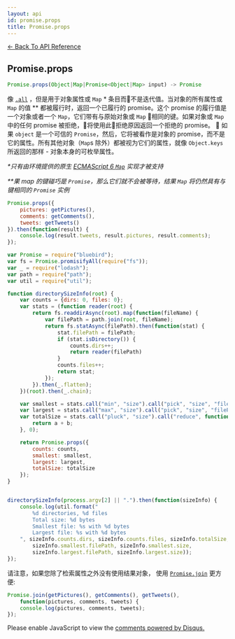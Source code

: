 ```yaml
---
layout: api
id: promise.props
title: Promise.props
---
```



[← Back To API Reference](/bluebird_cn/docs/api-reference.html)
<div class="api-code-section"><markdown>

## Promise.props

```js
Promise.props(Object|Map|Promise<Object|Map> input) -> Promise
```

像 [`.all`](.) ，但是用于对象属性或 `Map` \* 条目而不是迭代值。当对象的所有属性或 `Map` 的值 \*\* 都被履行时，返回一个已履行的 promise。这个 promise 的履行值是一个对象或者一个 `Map`，它们带有与原始对象或 `Map` 相同的键。如果对象或 `Map` 中的任何 promise 被拒绝，将使用此拒绝原因返回一个拒绝的 promise。

如果 `object` 是一个可信的 `Promise`，然后，它将被看作是对象的 promise，而不是它的属性。所有其他对象（`Map`s 除外）都被视为它们的属性，就像 `Object.keys` 所返回的那样 - 对象本身的可枚举属性。

*\*只有由环境提供的原生 [ECMAScript 6 `Map`](https://developer.mozilla.org/en-US/docs/Web/JavaScript/Reference/Global_Objects/Map) 实现才被支持*

*\*\*果 map 的键碰巧是 `Promise`，那么它们就不会被等待，结果 `Map` 将仍然具有与键相同的 `Promise` 实例*


```js
Promise.props({
    pictures: getPictures(),
    comments: getComments(),
    tweets: getTweets()
}).then(function(result) {
    console.log(result.tweets, result.pictures, result.comments);
});
```

```js
var Promise = require("bluebird");
var fs = Promise.promisifyAll(require("fs"));
var _ = require("lodash");
var path = require("path");
var util = require("util");

function directorySizeInfo(root) {
    var counts = {dirs: 0, files: 0};
    var stats = (function reader(root) {
        return fs.readdirAsync(root).map(function(fileName) {
            var filePath = path.join(root, fileName);
            return fs.statAsync(filePath).then(function(stat) {
                stat.filePath = filePath;
                if (stat.isDirectory()) {
                    counts.dirs++;
                    return reader(filePath)
                }
                counts.files++;
                return stat;
            });
        }).then(_.flatten);
    })(root).then(_.chain);

    var smallest = stats.call("min", "size").call("pick", "size", "filePath").call("value");
    var largest = stats.call("max", "size").call("pick", "size", "filePath").call("value");
    var totalSize = stats.call("pluck", "size").call("reduce", function(a, b) {
        return a + b;
    }, 0);

    return Promise.props({
        counts: counts,
        smallest: smallest,
        largest: largest,
        totalSize: totalSize
    });
}


directorySizeInfo(process.argv[2] || ".").then(function(sizeInfo) {
    console.log(util.format("                                                \n\
        %d directories, %d files                                             \n\
        Total size: %d bytes                                                 \n\
        Smallest file: %s with %d bytes                                      \n\
        Largest file: %s with %d bytes                                       \n\
    ", sizeInfo.counts.dirs, sizeInfo.counts.files, sizeInfo.totalSize,
        sizeInfo.smallest.filePath, sizeInfo.smallest.size,
        sizeInfo.largest.filePath, sizeInfo.largest.size));
});
```

请注意，如果您除了检索属性之外没有使用结果对象，
使用 [`Promise.join`](.) 更方便:

```js
Promise.join(getPictures(), getComments(), getTweets(),
    function(pictures, comments, tweets) {
    console.log(pictures, comments, tweets);
});
```
</markdown></div>

<div id="disqus_thread"></div>
<script type="text/javascript">
    var disqus_title = "Promise.props";
    var disqus_shortname = "bluebirdjs";
    var disqus_identifier = "disqus-id-promise.props";
    
    (function() {
        var dsq = document.createElement("script"); dsq.type = "text/javascript"; dsq.async = true;
        dsq.src = "//" + disqus_shortname + ".disqus.com/embed.js";
        (document.getElementsByTagName("head")[0] || document.getElementsByTagName("body")[0]).appendChild(dsq);
    })();
</script>
<noscript>Please enable JavaScript to view the <a href="https://disqus.com/?ref_noscript" rel="nofollow">comments powered by Disqus.</a></noscript>
